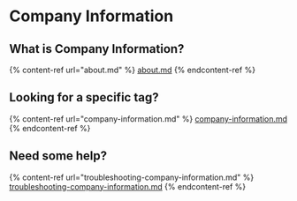 # Company Information

## What is Company Information?

{% content-ref url="about.md" %}
[about.md](about.md)
{% endcontent-ref %}

## Looking for a specific tag?

{% content-ref url="company-information.md" %}
[company-information.md](company-information.md)
{% endcontent-ref %}

## Need some help?

{% content-ref url="troubleshooting-company-information.md" %}
[troubleshooting-company-information.md](troubleshooting-company-information.md)
{% endcontent-ref %}
